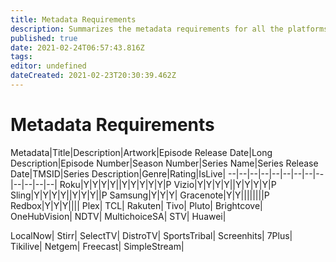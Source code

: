 ```yaml
---
title: Metadata Requirements
description: Summarizes the metadata requirements for all the platforms to which Amagi delivers EPG
published: true
date: 2021-02-24T06:57:43.816Z
tags: 
editor: undefined
dateCreated: 2021-02-23T20:30:39.462Z
---
```


# Metadata Requirements
Metadata|Title|Description|Artwork|Episode Release Date|Long Description|Episode Number|Season Number|Series Name|Series Release Date|TMSID|Series Description|Genre|Rating|IsLive|
--|--|--|--|--|--|--|--|--|--|--|--|--|
Roku|Y|Y|Y|Y||Y|Y|Y|Y|Y|P
Vizio|Y|Y|Y|Y||Y|Y|Y|Y|P
Sling|Y|Y|Y|Y||Y|Y|Y||P
Samsung|Y|Y|Y|
Gracenote|Y|Y||||||||P
Redbox|Y|Y|Y||||
Plex|
TCL|
Rakuten|
Tivo|
Pluto|
Brightcove|
OneHubVision|
NDTV|
MultichoiceSA|
STV|
Huawei|

LocalNow|
Stirr|
SelectTV|
DistroTV|
SportsTribal|
Screenhits|
7Plus|
Tikilive|
Netgem|
Freecast|
SimpleStream|
